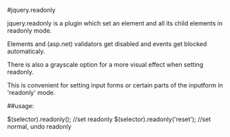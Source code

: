 #jquery.readonly

jquery.readonly is a plugin which set an element and all its child elements in readonly mode.  

Elements and (asp.net) validators get disabled and events get blocked automaticaly.

There is also a grayscale option for a more visual effect when setting readonly.

This is convenient for setting input forms or certain parts of the inputform in 'readonly' mode.

##usage:

$(selector).readonly();  //set readonly
$(selector).readonly('reset'); //set normal, undo readonly